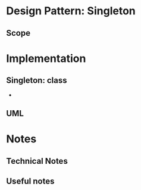 # Design Pattern: Singleton 

## Scope

# Implementation

## Singleton: class

* 

## UML

# Notes

## Technical Notes

## Useful notes
